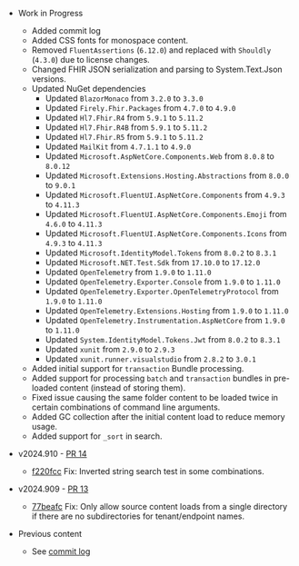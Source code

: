 * Work in Progress
    * Added commit log
    * Added CSS fonts for monospace content.
    * Removed `FluentAssertions` (`6.12.0`) and replaced with `Shouldly` (`4.3.0`) due to license changes.
    * Changed FHIR JSON serialization and parsing to System.Text.Json versions.
    * Updated NuGet dependencies
        * Updated `BlazorMonaco` from `3.2.0` to `3.3.0`
        * Updated `Firely.Fhir.Packages` from `4.7.0` to `4.9.0`
        * Updated `Hl7.Fhir.R4` from `5.9.1` to `5.11.2`
        * Updated `Hl7.Fhir.R4B` from `5.9.1` to `5.11.2`
        * Updated `Hl7.Fhir.R5` from `5.9.1` to `5.11.2`
        * Updated `MailKit` from `4.7.1.1` to `4.9.0`
        * Updated `Microsoft.AspNetCore.Components.Web` from `8.0.8` to `8.0.12`
        * Updated `Microsoft.Extensions.Hosting.Abstractions` from `8.0.0` to `9.0.1`
        * Updated `Microsoft.FluentUI.AspNetCore.Components` from `4.9.3` to `4.11.3`
        * Updated `Microsoft.FluentUI.AspNetCore.Components.Emoji` from `4.6.0` to `4.11.3`
        * Updated `Microsoft.FluentUI.AspNetCore.Components.Icons` from `4.9.3` to `4.11.3`
        * Updated `Microsoft.IdentityModel.Tokens` from `8.0.2` to `8.3.1`
        * Updated `Microsoft.NET.Test.Sdk` from `17.10.0` to `17.12.0`
        * Updated `OpenTelemetry` from `1.9.0` to `1.11.0`
        * Updated `OpenTelemetry.Exporter.Console` from `1.9.0` to `1.11.0`
        * Updated `OpenTelemetry.Exporter.OpenTelemetryProtocol` from `1.9.0` to `1.11.0`
        * Updated `OpenTelemetry.Extensions.Hosting` from `1.9.0` to `1.11.0`
        * Updated `OpenTelemetry.Instrumentation.AspNetCore` from `1.9.0` to `1.11.0`
        * Updated `System.IdentityModel.Tokens.Jwt` from `8.0.2` to `8.3.1`
        * Updated `xunit` from `2.9.0` to `2.9.3`
        * Updated `xunit.runner.visualstudio` from `2.8.2` to `3.0.1`
    * Added initial support for `transaction` Bundle processing.
    * Added support for processing `batch` and `transaction` bundles in pre-loaded content (instead of storing them).
    * Fixed issue causing the same folder content to be loaded twice in certain combinations of command line arguments.
    * Added GC collection after the initial content load to reduce memory usage.
    * Added support for `_sort` in search.

* v2024.910 - [PR 14](https://github.com/FHIR/fhir-candle/commit/70a8b38a40649160b3711e9a5a7ad4307e8e9d9a)
    * [f220fcc](https://github.com/FHIR/fhir-candle/commit/f220fccc24647311d43fb7807d910cc1613f7f27) Fix: Inverted string search test in some combinations.
* v2024.909 - [PR 13](https://github.com/FHIR/fhir-candle/commit/31fbbecd122f38003d44d2ff2f284ed864a3ed96)
    * [77beafc](https://github.com/FHIR/fhir-candle/commit/77beafc36fbb1b5b80f76a27312032efe26aa729) Fix: Only allow source content loads from a single directory if there are no subdirectories for tenant/endpoint names.

* Previous content
    * See [commit log](https://github.com/FHIR/fhir-candle/commits/main/)
